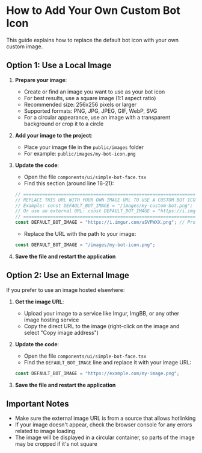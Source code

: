 # How to Add Your Own Custom Bot Icon

This guide explains how to replace the default bot icon with your own custom image.

## Option 1: Use a Local Image

1. **Prepare your image**:
   - Create or find an image you want to use as your bot icon
   - For best results, use a square image (1:1 aspect ratio)
   - Recommended size: 256x256 pixels or larger
   - Supported formats: PNG, JPG, JPEG, GIF, WebP, SVG
   - For a circular appearance, use an image with a transparent background or crop it to a circle

2. **Add your image to the project**:
   - Place your image file in the `public/images` folder
   - For example: `public/images/my-bot-icon.png`

3. **Update the code**:
   - Open the file `components/ui/simple-bot-face.tsx`
   - Find this section (around line 16-21):
   ```javascript
   // ===================================================================
   // REPLACE THIS URL WITH YOUR OWN IMAGE URL TO USE A CUSTOM BOT ICON
   // Example: const DEFAULT_BOT_IMAGE = "/images/my-custom-bot.png";
   // Or use an external URL: const DEFAULT_BOT_IMAGE = "https://i.imgur.com/YOURIMAGE.png";
   // ===================================================================
   const DEFAULT_BOT_IMAGE = "https://i.imgur.com/aSVPWXX.png"; // Professor bot from imgur
   ```
   - Replace the URL with the path to your image:
   ```javascript
   const DEFAULT_BOT_IMAGE = "/images/my-bot-icon.png";
   ```

4. **Save the file and restart the application**

## Option 2: Use an External Image

If you prefer to use an image hosted elsewhere:

1. **Get the image URL**:
   - Upload your image to a service like Imgur, ImgBB, or any other image hosting service
   - Copy the direct URL to the image (right-click on the image and select "Copy image address")

2. **Update the code**:
   - Open the file `components/ui/simple-bot-face.tsx`
   - Find the `DEFAULT_BOT_IMAGE` line and replace it with your image URL:
   ```javascript
   const DEFAULT_BOT_IMAGE = "https://example.com/my-image.png";
   ```

3. **Save the file and restart the application**

## Important Notes

- Make sure the external image URL is from a source that allows hotlinking
- If your image doesn't appear, check the browser console for any errors related to image loading
- The image will be displayed in a circular container, so parts of the image may be cropped if it's not square
